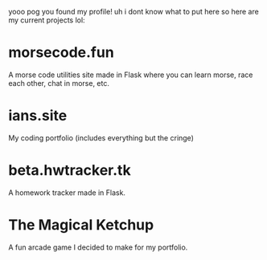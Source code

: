 yooo pog you found my profile! uh i dont know what to put here so here are my current projects lol:

# morsecode.fun
A morse code utilities site made in Flask where you can learn morse, race each other, chat in morse, etc.

# ians.site
My coding portfolio (includes everything but the cringe)

# beta.hwtracker.tk
A homework tracker made in Flask.

# The Magical Ketchup
A fun arcade game I decided to make for my portfolio.
